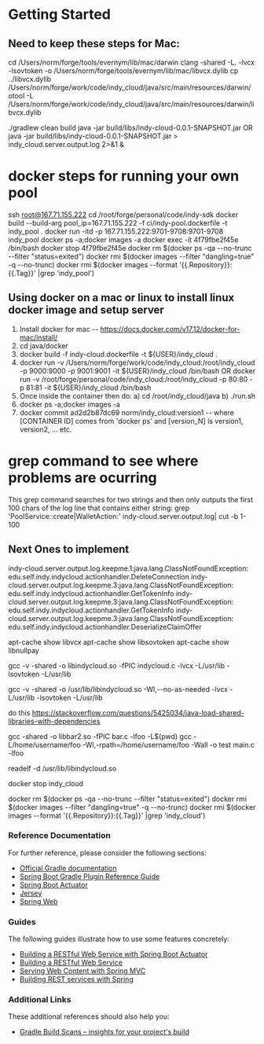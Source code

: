 # Getting Started

Need to keep these steps for Mac:
---------------------------------------------------------------------------------------------------
cd /Users/norm/forge/tools/evernym/lib/mac/darwin
clang -shared -L. -lvcx -lsovtoken -o /Users/norm/forge/tools/evernym/lib/mac/libvcx.dylib
cp ../libvcx.dylib /Users/norm/forge/work/code/indy_cloud/java/src/main/resources/darwin/
otool -L /Users/norm/forge/work/code/indy_cloud/java/src/main/resources/darwin/libvcx.dylib

./gradlew clean build
java -jar build/libs/indy-cloud-0.0.1-SNAPSHOT.jar
OR
java -jar build/libs/indy-cloud-0.0.1-SNAPSHOT.jar > indy_cloud.server.output.log 2>&1 &


docker steps for running your own pool
==========================================================================================================
ssh root@167.71.155.222
cd /root/forge/personal/code/indy-sdk
docker build --build-arg pool_ip=167.71.155.222 -f ci/indy-pool.dockerfile -t indy_pool .
docker run -itd -p 167.71.155.222:9701-9708:9701-9708 indy_pool
docker ps -a;docker images -a
docker exec -it 4f79fbe2f45e /bin/bash
docker stop 4f79fbe2f45e
docker rm $(docker ps -qa --no-trunc --filter "status=exited")
docker rmi $(docker images --filter "dangling=true" -q --no-trunc)
docker rmi $(docker images --format '{{.Repository}}:{{.Tag}}' |grep 'indy_pool')


Using docker on a mac or linux to install linux docker image and setup server
------------------------------------------------------------------------------------------------------
1) Install docker for mac -- https://docs.docker.com/v17.12/docker-for-mac/install/
2) cd java/docker
3) docker build -f indy-cloud.dockerfile -t ${USER}/indy_cloud .
4) docker run -v /Users/norm/forge/work/code/indy_cloud:/root/indy_cloud -p 9000:9000 -p 9001:9001 -it ${USER}/indy_cloud /bin/bash OR docker run -v /root/forge/personal/code/indy_cloud:/root/indy_cloud -p 80:80 -p 81:81 -it ${USER}/indy_cloud /bin/bash
5) Once inside the container then do:
    a) cd /root/indy_cloud/java
    b) ./run.sh
6) docker ps -a;docker images -a
7) docker commit ad2d2b87dc69 norm/indy_cloud:version1 -- where [CONTAINER ID] comes from 'docker ps' and [version_N] is version1, version2, ... etc.

grep command to see where problems are ocurring
=========================================================================================================
This grep command searches for two strings and then only outputs the first 100 chars of the
log line that contains either string: grep 'PoolService::create\|WalletAction:' indy-cloud.server.output.log| cut -b 1-100


Next Ones to implement
------------------------------------------------------------------------------------------------------
indy-cloud.server.output.log.keepme.1:java.lang.ClassNotFoundException: edu.self.indy.indycloud.actionhandler.DeleteConnection
indy-cloud.server.output.log.keepme.3:java.lang.ClassNotFoundException: edu.self.indy.indycloud.actionhandler.GetTokenInfo
indy-cloud.server.output.log.keepme.3:java.lang.ClassNotFoundException: edu.self.indy.indycloud.actionhandler.GetTokenInfo
indy-cloud.server.output.log.keepme.3:java.lang.ClassNotFoundException: edu.self.indy.indycloud.actionhandler.DeserializeClaimOffer

apt-cache show libvcx
apt-cache show libsovtoken
apt-cache show libnullpay

gcc -v -shared -o libindycloud.so -fPIC indycloud.c -lvcx -L/usr/lib -lsovtoken -L/usr/lib

gcc -v -shared -o /usr/lib/libindycloud.so -Wl,--no-as-needed -lvcx -L/usr/lib -lsovtoken -L/usr/lib

do this https://stackoverflow.com/questions/5425034/java-load-shared-libraries-with-dependencies

gcc -shared -o libbar2.so -fPIC bar.c -lfoo -L$(pwd)
gcc -L/home/username/foo -Wl,-rpath=/home/username/foo -Wall -o test main.c -lfoo

readelf -d /usr/lib/libindycloud.so

docker stop indy_cloud

docker rm $(docker ps -qa --no-trunc --filter "status=exited")
docker rmi $(docker images --filter "dangling=true" -q --no-trunc)
docker rmi $(docker images --format '{{.Repository}}:{{.Tag}}' |grep 'indy_cloud')




### Reference Documentation
For further reference, please consider the following sections:

* [Official Gradle documentation](https://docs.gradle.org)
* [Spring Boot Gradle Plugin Reference Guide](https://docs.spring.io/spring-boot/docs/2.2.0.RELEASE/gradle-plugin/reference/html/)
* [Spring Boot Actuator](https://docs.spring.io/spring-boot/docs/2.2.0.RELEASE/reference/htmlsingle/#production-ready)
* [Jersey](https://docs.spring.io/spring-boot/docs/2.2.0.RELEASE/reference/htmlsingle/#boot-features-jersey)
* [Spring Web](https://docs.spring.io/spring-boot/docs/2.2.0.RELEASE/reference/htmlsingle/#boot-features-developing-web-applications)

### Guides
The following guides illustrate how to use some features concretely:

* [Building a RESTful Web Service with Spring Boot Actuator](https://spring.io/guides/gs/actuator-service/)
* [Building a RESTful Web Service](https://spring.io/guides/gs/rest-service/)
* [Serving Web Content with Spring MVC](https://spring.io/guides/gs/serving-web-content/)
* [Building REST services with Spring](https://spring.io/guides/tutorials/bookmarks/)

### Additional Links
These additional references should also help you:

* [Gradle Build Scans – insights for your project's build](https://scans.gradle.com#gradle)

